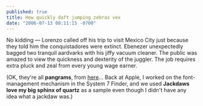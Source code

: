 ```yaml
---
published: true
title: How quickly daft jumping zebras vex
date: "2006-07-13 08:11:15 -0700"
---
```


No kidding &mdash; Lorenzo called off his trip to visit Mexico City just
because they told him the conquistadores were extinct. Ebenezer unexpectedly
bagged two tranquil aardvarks with his jiffy vacuum cleaner. The public was
amazed to view the quickness and dexterity of the juggler. The job requires
extra pluck and zeal from every young wage earner.<!--more-->

(OK, they're all **pangrams**, from
<a href="http://rinkworks.com/words/pangrams.shtml">here</a>...
Back at Apple, I worked on the font-management mechanism in the System 7 Finder,
and we used **Jackdaws love my big sphinx of quartz** as a sample even though I
didn't have any idea what a jackdaw was.)
